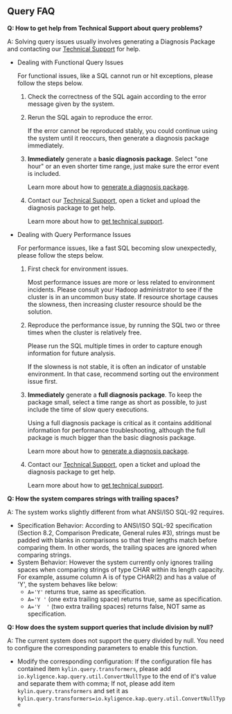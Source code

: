 ## Query FAQ

**Q: How to get help from Technical Support about query problems?**

A: Solving query issues usually involves generating a Diagnosis Package and contacting our [Technical Support](https://support.kyligence.io/) for help.

- Dealing with Functional Query Issues

  For functional issues, like a SQL cannot run or hit exceptions, please follow the steps below.

  1. Check the correctness of the SQL again according to the error message given by the system.

  2. Rerun the SQL again to reproduce the error.

     If the error cannot be reproduced stably, you could continue using the system until it reoccurs, then generate a diagnosis package immediately.

  3. **Immediately** generate a **basic diagnosis package**. Select "one hour" or an even shorter time range, just make sure the error event is included.

     Learn more about how to [generate a diagnosis package](../operation/monitor_diagnosis/diag.en.md).

  4. Contact our [Technical Support](https://support.kyligence.io/), open a ticket and upload the diagnosis package to get help.

     Learn more about how to [get technical support](../operation/monitor_diagnosis/get_support.en.md).

- Dealing with Query Performance Issues

  For performance issues, like a fast SQL becoming slow unexpectedly, please follow the steps below.

  1. First check for environment issues.

     Most performance issues are more or less related to environment incidents. Please consult your Hadoop administrator to see if the cluster is in an uncommon busy state. If resource shortage causes the slowness, then increasing cluster resource should be the solution.

  2. Reproduce the performance issue, by running the SQL two or three times when the cluster is relatively free.

     Please run the SQL multiple times in order to capture enough information for future analysis.

     If the slowness is not stable, it is often an indicator of unstable environment. In that case, recommend sorting out the environment issue first.

  3. **Immediately** generate a **full diagnosis package**. To keep the package small, select a time range as short as possible, to just include the time of slow query executions.

     Using a full diagnosis package is critical as it contains additional information for performance troubleshooting, although the full package is much bigger than the basic diagnosis package.

     Learn more about how to [generate a diagnosis package](../operation/monitor_diagnosis/diag.en.md).

  4. Contact our [Technical Support](https://support.kyligence.io/), open a ticket and upload the diagnosis package to get help.

     Learn more about how to [get technical support](../operation/monitor_diagnosis/get_support.en.md).



**Q: How the system compares strings with trailing spaces?**

A: The system works slightly different from what ANSI/ISO SQL-92 requires.

- Specification Behavior: According to ANSI/ISO SQL-92 specification (Section 8.2, Comparison Predicate, General rules #3), strings must be padded with blanks in comparisons so that their lengths match before comparing them. In other words, the trailing spaces are ignored when comparing strings.
- System Behavior: However the system currently only ignores trailing spaces when comparing strings of type CHAR within its length capacity. For example, assume column A is of type CHAR(2) and has a value of 'Y', the system behaves like below:
  - `A='Y'` returns true, same as specification.
  - `A='Y '` (one extra trailing space) returns true, same as specification.
  - `A='Y  '` (two extra trailing spaces) returns false, NOT same as specification.



**Q: How does the system support queries that include division by null?**

A: The current system does not support the query divided by null. You need to configure the corresponding parameters to enable this function.

- Modify the corresponding configuration: If the configuration file has contained item `kylin.query.transformers`, please add `io.kyligence.kap.query.util.ConvertNullType` to the end of it's value and separate them with comma; If not, please add item `kylin.query.transformers` and set it as `kylin.query.transformers=io.kyligence.kap.query.util.ConvertNullType`

